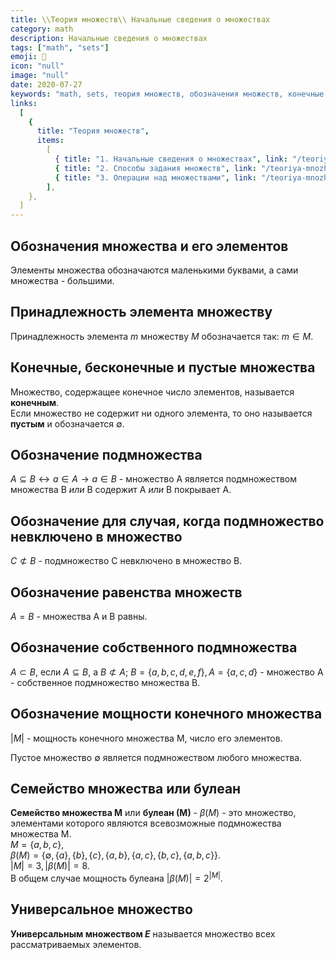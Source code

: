 ```yaml
---
title: \\Теория множеств\\ Начальные сведения о множествах
category: math
description: Начальные сведения о множествах
tags: ["math", "sets"]
emoji: 🧮
icon: "null"
image: "null"
date: 2020-07-27
keywords: "math, sets, теория множеств, обозначения множеств, конечные множества, бесконечные множества, равенство множеств, универсальное множество"
links:
  [
    {
      title: "Теория множеств",
      items:
        [
          { title: "1. Начальные сведения о множествах", link: "/teoriya-mnozhestv-nachalnye-svedeniya-o-mnozhestvah" },
          { title: "2. Способы задания множеств", link: "/teoriya-mnozhestv-sposoby-zadaniya-mnozhestv" },
          { title: "3. Операции над множествами", link: "/teoriya-mnozhestv-operaczii-nad-mnozhestvami/" },
        ],
    },
  ]
---
```


## Обозначения множества и его элементов
Элементы множества обозначаются маленькими буквами, а сами множества - большими.  

## Принадлежность элемента множеству
Принадлежность элемента $m$ множеству $M$ обозначается так: $m \in M$.  

## Конечные, бесконечные и пустые множества
Множество, содержащее конечное число элементов, называется **конечным**.  
Если множество не содержит ни одного элемента, то оно называется **пустым** и обозначается $\emptyset$.  

## Обозначение подмножества
$A \subseteq B \leftrightarrow a \in A \rightarrow a \in B$ - множество A является подмножеством множества B _или_ B содержит A _или_ B покрывает A.  

## Обозначение для случая, когда подмножество невключено в множество
$С \not\subset В$ - подмножество С невключено в множество B.  

## Обозначение равенства множеств
$A = B$ - множества A и B равны.  

## Обозначение собственного подмножества
$A \subset B$, если $A \subseteq B$, а $В \not\subset A$; $B = \left\{ {a, b, c, d, e, f } \right\}, A = \left\{ {a, c, d} \right\}$ - множество A - собственное подмножество множества B.  

## Обозначение мощности конечного множества
$\left| М \right|$ - мощность конечного множества M, число его элементов.  

Пустое множество $\emptyset$ является подмножеством любого множества.  

## Семейство множества или булеан
**Семейство множества М** или **булеан (М)** - $\beta (M)$ - это множество, элементами которого являются всевозможные подмножества множества М.  
$М = \left\{ a, b, c \right\}$,  
$\beta (M) =  \left\{ \emptyset, \left\{ { a } \right\}, \left\{ { b } \right\}, \left\{ { c } \right\}, \left\{ { a, b } \right\},
\left\{ { a, c } \right\}, \left\{ { b, c } \right\}, \left\{ { a, b, c } \right\} \right\}$.  
$\left| M \right| =3, \left| \beta (M)  \right|= 8.$  
В общем случае мощность булеана $\left| \beta (M)  \right|= 2^{\left| M \right|}$.

## Универсальное множество
**Универсальным множеством $Е$** называется множество всех рассматриваемых элементов.
